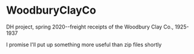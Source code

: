 # WoodburyClayCo
DH project, spring 2020--freight receipts of the Woodbury Clay Co., 1925-1937

I promise I'll put up something more useful than zip files shortly